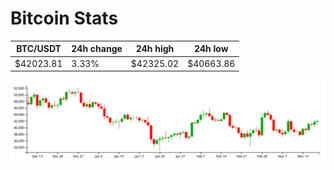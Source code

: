 # Bitcoin Stats

BTC/USDT|24h change|24h high|24h low|
|---|---|---|---|
|$42023.81|3.33%|$42325.02|$40663.86|

<img src="./chart.svg">
